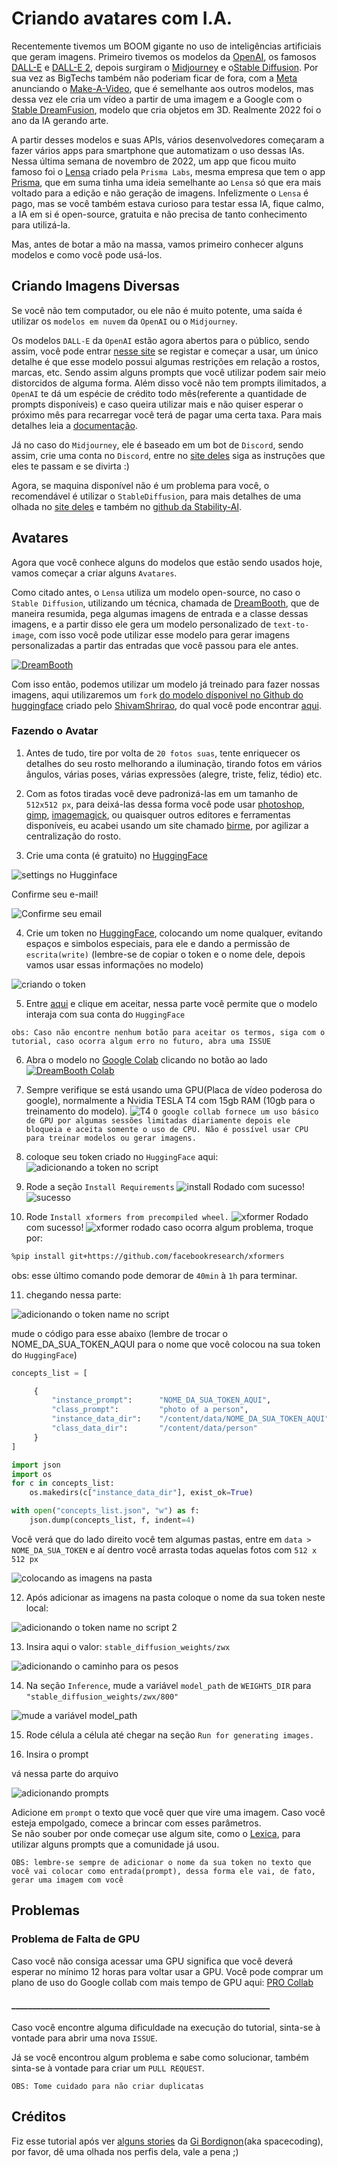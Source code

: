 # Criando avatares com I.A.

Recentemente tivemos um BOOM gigante no uso de inteligências artificiais que geram imagens. Primeiro tivemos os modelos da [OpenAI](https://openai.com/), os famosos [DALL-E](https://openai.com/blog/dall-e/) e [DALL-E 2](https://openai.com/dall-e-2/), depois surgiram o [Midjourney](https://www.midjourney.com/) e o[Stable Diffusion](https://stability.ai/blog/stable-diffusion-v2-release). Por sua vez as BigTechs também não poderiam ficar de fora, com a [Meta](https://www.meta.com/) anunciando o [Make-A-Video](https://makeavideo.studio/), que é semelhante aos outros modelos, mas dessa vez ele cria um vídeo a partir de uma imagem e a Google com o [Stable DreamFusion](https://github.com/ashawkey/stable-dreamfusion), modelo que cria objetos em 3D. Realmente 2022 foi o ano da IA gerando arte.

A partir desses modelos e suas APIs, vários desenvolvedores começaram a fazer vários apps para smartphone que automatizam o uso dessas IAs. Nessa última semana de novembro de 2022, um app que ficou muito famoso foi o [Lensa](https://apps.apple.com/br/app/lensa-editor-de-fotos/id1436732536) criado pela `Prisma Labs`, mesma empresa que tem o app [Prisma](https://apps.apple.com/br/app/prisma-photo-editor-filters/id1122649984), que em suma tinha uma ideia semelhante ao `Lensa` só que era mais voltado para a edição e não geração de imagens. Infelizmente o `Lensa` é pago, mas se você também estava curioso para testar essa IA, fique calmo, a IA em si é open-source, gratuita e não precisa de tanto conhecimento para utilizá-la.

Mas, antes de botar a mão na massa, vamos primeiro conhecer alguns modelos e como você pode usá-los.

## Criando Imagens Diversas

Se você não tem computador, ou ele não é muito potente, uma saída é utilizar os `modelos em nuvem` da `OpenAI` ou o `Midjourney`.

Os modelos `DALL-E` da `OpenAI` estão agora abertos para o público, sendo assim, você pode entrar [nesse site](https://openai.com/dall-e-2/) se registar e começar a usar, um único detalhe é que esse modelo possui algumas restrições em relação a rostos, marcas, etc. Sendo assim alguns prompts que você utilizar podem sair meio distorcidos de alguma forma. Além disso você não tem prompts ilimitados, a `OpenAI` te dá um espécie de crédito todo mês(referente a quantidade de prompts disponíveis) e caso queira utilizar mais e não quiser esperar o próximo mês para recarregar você terá de pagar uma certa taxa. Para mais detalhes leia a [documentação](https://github.com/openai/dalle-2-preview/blob/main/system-card.md).

Já no caso do `Midjourney`, ele é baseado em um bot de `Discord`, sendo assim, crie uma conta no `Discord`, entre no [site deles](https://www.midjourney.com/) siga as instruções que eles te passam e se divirta :)

Agora, se maquina disponível não é um problema para você, o recomendável é utilizar o `StableDiffusion`, para mais detalhes de uma olhada no [site deles](https://stability.ai/blog/stable-diffusion-v2-release) e também no [github da Stability-AI](https://github.com/Stability-AI/stablediffusion).

## Avatares

Agora que você conhece alguns do modelos que estão sendo usados hoje, vamos começar a criar alguns `Avatares`.

Como citado antes, o `Lensa` utiliza um modelo open-source, no caso o `Stable Diffusion`, utilizando um técnica, chamada de [DreamBooth](https://dreambooth.github.io/), que de maneira resumida, pega algumas imagens de entrada e a classe dessas imagens, e a partir disso ele gera um modelo personalizado de `text-to-image`, com isso você pode utilizar esse modelo para gerar imagens personalizadas a partir das entradas que você passou para ele antes.

[![DreamBooth](https://dreambooth.github.io/DreamBooth_files/high_level.png)](https://dreambooth.github.io/)

Com isso então, podemos utilizar um modelo já treinado para fazer nossas imagens, aqui utilizaremos um `fork` [do modelo dísponivel no Github do huggingface](https://github.com/huggingface/diffusers) criado pelo [ShivamShrirao](https://github.com/ShivamShrirao), do qual você pode encontrar [aqui](https://github.com/ShivamShrirao/diffusers).


### Fazendo o Avatar

1) Antes de tudo, tire por volta de `20 fotos suas`, tente enriquecer os detalhes do seu rosto melhorando a iluminação, tirando fotos em vários ângulos, várias poses, várias expressões (alegre, triste, feliz, tédio)  etc.

2) Com as fotos tiradas você deve padronizá-las em um tamanho de `512x512 px`, para deixá-las dessa forma você pode usar [photoshop](https://www.adobe.com/br/products/photoshop.html), [gimp](https://www.gimp.org/), [imagemagick](https://imagemagick.org/index.php), ou quaisquer outros editores e ferramentas disponíveis, eu acabei usando um site chamado [birme](https://www.birme.net/?target_width=512&target_height=512), por agilizar a centralização do rosto.

3) Crie uma conta (é gratuito) no [HuggingFace](https://huggingface.co/join) 

![settings no Hugginface](./assets/steps/hugging-face-settings.jpeg)

Confirme seu e-mail!

![Confirme seu email](./assets/steps/confirme.png)

4) Crie um token no [HuggingFace](https://huggingface.co/settings/tokens), colocando um nome qualquer, evitando espaços e simbolos especiais, para ele e dando a permissão de `escrita(write)` (lembre-se de copiar o token e o nome dele, depois vamos usar essas informações no modelo)

![criando o token](./assets/steps/token.png)

5) Entre [aqui](https://huggingface.co/runwayml/stable-diffusion-v1-5) e clique em aceitar, nessa parte você permite que o modelo interaja com sua conta do `HuggingFace`

`obs: Caso não encontre nenhum botão para aceitar os termos, siga com o tutorial, caso ocorra algum erro no futuro, abra uma ISSUE`

6) Abra o modelo no [Google Colab](https://colab.research.google.com) clicando no botão ao lado
[![DreamBooth Colab](https://colab.research.google.com/assets/colab-badge.svg)](https://colab.research.google.com/github/ShivamShrirao/diffusers/blob/main/examples/dreambooth/DreamBooth_Stable_Diffusion.ipynb)

7) Sempre verifique se está usando uma GPU(Placa de vídeo poderosa do google), normalmente a Nvidia TESLA T4 com 15gb RAM (10gb para o treinamento do modelo).
![T4](./assets/steps/t4.png)
`O google collab fornece um uso básico de GPU por algumas sessões limitadas diariamente depois ele bloqueia e aceita somente o uso de CPU. Não é possível usar CPU para treinar modelos ou gerar imagens.`

8) coloque seu token criado no `HuggingFace` aqui:
![adicionando a token no script](./assets/steps/add_token.png)

9) Rode a seção `Install Requirements`
![install](./assets/steps/install1.png)
Rodado com sucesso!
![sucesso](./assets/steps/install2.png)

10) Rode `Install xformers from precompiled wheel.`
![xformer](./assets/steps/xform1.png)
Rodado com sucesso!
![xformer rodado](./assets/steps/xform2.png)
caso ocorra algum problema, troque por:
```bash
%pip install git+https://github.com/facebookresearch/xformers
```
obs: esse último comando pode demorar de `40min` à `1h` para terminar.

11) chegando nessa parte:

![adicionando o token name no script](./assets/steps/change_here_token_name.png)

mude o código para esse abaixo (lembre de trocar o NOME_DA_SUA_TOKEN_AQUI para o nome que você colocou na sua token do `HuggingFace`)

```python
concepts_list = [

     {
         "instance_prompt":      "NOME_DA_SUA_TOKEN_AQUI",
         "class_prompt":         "photo of a person",
         "instance_data_dir":    "/content/data/NOME_DA_SUA_TOKEN_AQUI",
         "class_data_dir":       "/content/data/person"
     }
]

import json
import os
for c in concepts_list:
    os.makedirs(c["instance_data_dir"], exist_ok=True)

with open("concepts_list.json", "w") as f:
    json.dump(concepts_list, f, indent=4)
```

Você verá que do lado direito você tem algumas pastas, entre em `data > NOME_DA_SUA_TOKEN` e aí dentro você arrasta todas aquelas fotos com `512 x 512 px`

![colocando as imagens na pasta](./assets/steps/images_folder.png)

12) Após adicionar as imagens na pasta coloque o nome da sua token neste local:

![adicionando o token name no script 2](./assets/steps/change_token_name_here_too.png)

13) Insira aqui o valor: `stable_diffusion_weights/zwx`

![adicionando o caminho para os pesos](./assets/steps/last_modification.png)

14) Na seção `Inference`, mude a variável `model_path` de `WEIGHTS_DIR` para `"stable_diffusion_weights/zwx/800"`

![mude a variável model_path](./assets/steps/model_path.png)

15) Rode célula a célula até chegar na seção `Run for generating images.`

16) Insira o prompt

vá nessa parte do arquivo

![adicionando prompts](./assets/steps/prompt.png)

Adicione em `prompt` o texto que você quer que vire uma imagem. Caso você esteja empolgado, comece a brincar com esses parâmetros.\
Se não souber por onde começar use algum site, como o [Lexica](https://lexica.art/), para utilizar alguns prompts que a comunidade já usou.

`OBS: lembre-se sempre de adicionar o nome da sua token no texto que você vai colocar como entrada(prompt), dessa forma ele vai, de fato, gerar uma imagem com você`


## Problemas

### Problema de Falta de GPU

Caso você não consiga acessar uma GPU significa que você deverá esperar no mínimo 12 horas para voltar usar a GPU. Você pode comprar um plano de uso do Google collab com mais tempo de GPU aqui: [PRO Collab](https://colab.research.google.com/signup/pricing)

#### ______________________________________________________________

Caso você encontre alguma dificuldade na execução do tutorial, sinta-se à vontade para abrir uma nova `ISSUE`.

Já se você encontrou algum problema e sabe como solucionar, também sinta-se à vontade para criar um `PULL REQUEST`.

`OBS: Tome cuidado para não criar duplicatas`

## Créditos

Fiz esse tutorial após ver [alguns stories](https://www.instagram.com/stories/highlights/18303061516074788/) da [Gi Bordignon](https://www.instagram.com/spacecoding/)(aka spacecoding), por favor, dê uma olhada nos perfis dela, vale a pena ;)
